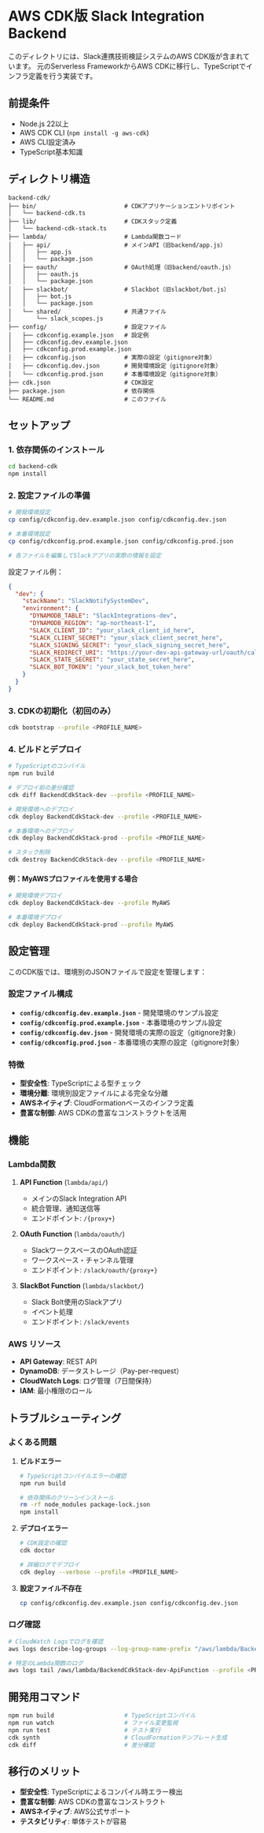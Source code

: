 # AWS CDK版 Slack Integration Backend

このディレクトリには、Slack連携技術検証システムのAWS CDK版が含まれています。
元のServerless FrameworkからAWS CDKに移行し、TypeScriptでインフラ定義を行う実装です。

## 前提条件

- Node.js 22以上
- AWS CDK CLI (`npm install -g aws-cdk`)
- AWS CLI設定済み
- TypeScript基本知識

## ディレクトリ構造

```
backend-cdk/
├── bin/                         # CDKアプリケーションエントリポイント
│   └── backend-cdk.ts
├── lib/                         # CDKスタック定義
│   └── backend-cdk-stack.ts
├── lambda/                      # Lambda関数コード  
│   ├── api/                     # メインAPI（旧backend/app.js）
│   │   ├── app.js
│   │   └── package.json
│   ├── oauth/                   # OAuth処理（旧backend/oauth.js）
│   │   ├── oauth.js
│   │   └── package.json
│   ├── slackbot/                # Slackbot（旧slackbot/bot.js）
│   │   ├── bot.js
│   │   └── package.json
│   └── shared/                  # 共通ファイル
│       └── slack_scopes.js
├── config/                      # 設定ファイル
│   ├── cdkconfig.example.json   # 設定例
│   ├── cdkconfig.dev.example.json
│   ├── cdkconfig.prod.example.json
│   ├── cdkconfig.json           # 実際の設定（gitignore対象）
│   ├── cdkconfig.dev.json       # 開発環境設定（gitignore対象）
│   └── cdkconfig.prod.json      # 本番環境設定（gitignore対象）
├── cdk.json                     # CDK設定
├── package.json                 # 依存関係
└── README.md                    # このファイル
```

## セットアップ

### 1. 依存関係のインストール

```bash
cd backend-cdk
npm install
```

### 2. 設定ファイルの準備

```bash
# 開発環境設定
cp config/cdkconfig.dev.example.json config/cdkconfig.dev.json

# 本番環境設定  
cp config/cdkconfig.prod.example.json config/cdkconfig.prod.json

# 各ファイルを編集してSlackアプリの実際の情報を設定
```

設定ファイル例：

```json
{
  "dev": {
    "stackName": "SlackNotifySystemDev",
    "environment": {
      "DYNAMODB_TABLE": "SlackIntegrations-dev",
      "DYNAMODB_REGION": "ap-northeast-1",
      "SLACK_CLIENT_ID": "your_slack_client_id_here",
      "SLACK_CLIENT_SECRET": "your_slack_client_secret_here",
      "SLACK_SIGNING_SECRET": "your_slack_signing_secret_here",
      "SLACK_REDIRECT_URI": "https://your-dev-api-gateway-url/oauth/callback",
      "SLACK_STATE_SECRET": "your_state_secret_here",
      "SLACK_BOT_TOKEN": "your_slack_bot_token_here"
    }
  }
}
```

### 3. CDKの初期化（初回のみ）

```bash
cdk bootstrap --profile <PROFILE_NAME>
```

### 4. ビルドとデプロイ

```bash
# TypeScriptのコンパイル
npm run build

# デプロイ前の差分確認
cdk diff BackendCdkStack-dev --profile <PROFILE_NAME>

# 開発環境へのデプロイ
cdk deploy BackendCdkStack-dev --profile <PROFILE_NAME>

# 本番環境へのデプロイ
cdk deploy BackendCdkStack-prod --profile <PROFILE_NAME>

# スタック削除
cdk destroy BackendCdkStack-dev --profile <PROFILE_NAME>
```

#### 例：MyAWSプロファイルを使用する場合

```bash
# 開発環境デプロイ
cdk deploy BackendCdkStack-dev --profile MyAWS

# 本番環境デプロイ
cdk deploy BackendCdkStack-prod --profile MyAWS
```

## 設定管理

このCDK版では、環境別のJSONファイルで設定を管理します：

### 設定ファイル構成

- **`config/cdkconfig.dev.example.json`** - 開発環境のサンプル設定
- **`config/cdkconfig.prod.example.json`** - 本番環境のサンプル設定
- **`config/cdkconfig.dev.json`** - 開発環境の実際の設定（gitignore対象）
- **`config/cdkconfig.prod.json`** - 本番環境の実際の設定（gitignore対象）

### 特徴

- **型安全性**: TypeScriptによる型チェック
- **環境分離**: 環境別設定ファイルによる完全な分離
- **AWSネイティブ**: CloudFormationベースのインフラ定義
- **豊富な制御**: AWS CDKの豊富なコンストラクトを活用

## 機能

### Lambda関数

1. **API Function** (`lambda/api/`)
   - メインのSlack Integration API
   - 統合管理、通知送信等
   - エンドポイント: `/{proxy+}`

2. **OAuth Function** (`lambda/oauth/`)
   - SlackワークスペースのOAuth認証
   - ワークスペース・チャンネル管理
   - エンドポイント: `/slack/oauth/{proxy+}`

3. **SlackBot Function** (`lambda/slackbot/`)
   - Slack Bolt使用のSlackアプリ
   - イベント処理
   - エンドポイント: `/slack/events`

### AWS リソース

- **API Gateway**: REST API
- **DynamoDB**: データストレージ（Pay-per-request）
- **CloudWatch Logs**: ログ管理（7日間保持）
- **IAM**: 最小権限のロール

## トラブルシューティング

### よくある問題

1. **ビルドエラー**

   ```bash
   # TypeScriptコンパイルエラーの確認
   npm run build
   
   # 依存関係のクリーンインストール
   rm -rf node_modules package-lock.json
   npm install
   ```

2. **デプロイエラー**

   ```bash
   # CDK設定の確認
   cdk doctor
   
   # 詳細ログでデプロイ
   cdk deploy --verbose --profile <PROFILE_NAME>
   ```

3. **設定ファイル不存在**

   ```bash
   cp config/cdkconfig.dev.example.json config/cdkconfig.dev.json
   ```

### ログ確認

```bash
# CloudWatch Logsでログを確認
aws logs describe-log-groups --log-group-name-prefix "/aws/lambda/BackendCdkStack" --profile <PROFILE_NAME>

# 特定のLambda関数のログ
aws logs tail /aws/lambda/BackendCdkStack-dev-ApiFunction --profile <PROFILE_NAME>
```

## 開発用コマンド

```bash
npm run build                    # TypeScriptコンパイル
npm run watch                    # ファイル変更監視
npm run test                     # テスト実行
cdk synth                        # CloudFormationテンプレート生成
cdk diff                         # 差分確認
```

## 移行のメリット

- **型安全性**: TypeScriptによるコンパイル時エラー検出
- **豊富な制御**: AWS CDKの豊富なコンストラクト
- **AWSネイティブ**: AWS公式サポート
- **テスタビリティ**: 単体テストが容易
